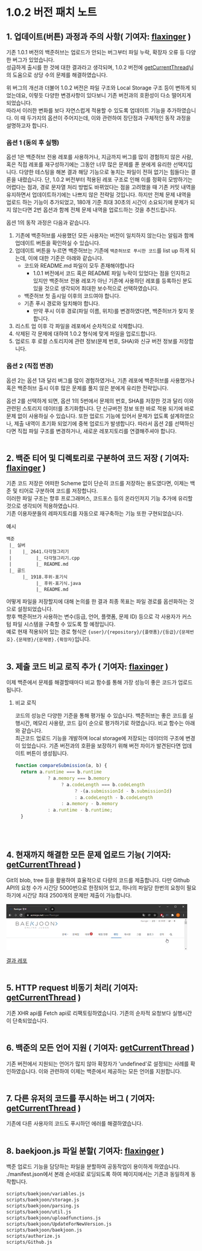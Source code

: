 # 1.0.2 버전 패치 노트


## 1. 업데이트(버튼) 과정과 주의 사항( 기여자: [flaxinger](https://github.com/flaxinger) )

기존 1.0.1 버전의 백준허브는 업로드가 안되는 버그부터 파일 누락, 확장자 오류 등 다양한 버그가 있었습니다.</br>
성급하게 출시를 한 것에 대한 결과라고 생각되며, 1.0.2 버전에 [getCurrentThread](https://github.com/getCurrentThread)님의 도움으로 상당 수의 문제를 해결하였습니다.

위 버그의 개선과 더불어 1.0.2 버전은 파일 구조와 Local Storage 구조 등이 변하게 되었는데요, 이렇듯 다양한 변경사항이 있다보니 기존 버전과의 호환성이 다소 떨어지게 되었습니다.</br>
따라서 이러한 변화를 보다 자연스럽게 적용할 수 있도록 업데이트 기능을 추가하였습니다. 이 때 두가지의 옵션이 주어지는데, 이와 관련하여 장단점과 구체적인 동작 과정을 설명하고자 합니다.

### 옵션 1 (동의 후 실행)

옵션 1은 백준허브 전용 레포를 사용하거나, 지금까지 버그를 많이 경험하지 않은 사람, 혹은 직접 레포를 재구성하기에는 그동안 너무 많은 문제를 푼 분에게 유리한 선택지입니다. 다양한 테스팅을 해본 결과 해당 기능으로 놓치는 파일이 전혀 없기는 힘들다는 결론을 내렸습니다. 단, 1.0.2 버전부터 적용된 레포 구조로 인해 이를 정확히 모방하기는 어렵다는 점과, 경로 문자열 처리 방법도 바뀌었다는 점을 고려했을 때 기존 커밋 내역을 유지하면서 업데이트하기에는 나쁘지 않은 전략일 것입니다. 하지만 전체 문제 내역을 업로드 하는 기능이 추가되었고, 180개 기준 최대 30초의 시간이 소요되기에 문제가 되지 않는다면 2번 옵션과 함께 전체 문제 내역을 업로드하는 것을 추천드립니다.

옵션 1의 동작 과정은 다음과 같습니다.

1. 기존에 백준허브를 사용했던 모든 사용자는 버전이 일치하지 않는다는 알림과 함께 업데이트 버튼을 확인하실 수 있습니다.
2. 업데이트 버튼을 누르면 백준허브는 기존에 `백준허브로 푸시한 코드`를 list up 하게 되는데, 이에 대한 기준은 아래와 같습니다.
     * 코드와 README.md 파일이 모두 존재해야합니다
          * 1.0.1 버전에서 코드 혹은 README 파일 누락이 있었다는 점을 인지하고 있지만 백준허브 전용 레포가 아닌 기존에 사용하던 레포를 등록하신 분도 있을 것으로 생각되어 최대한 보수적으로 선택하였습니다.
     * 백준허브 첫 출시일 이후의 코드여야 합니다.
     * 기존 푸시 경로와 일치해야 합니다.
          * 만약 푸시 이후 경로(파일 이름, 위치)를 변경하였다면, 백준허브가 찾지 못합니다.
3. 리스트 업 이후 각 파일을 레포에서 순차적으로 삭제합니다. 
4. 삭제된 각 문제에 대하여 1.0.2 형식에 맞게 파일을 업로드합니다.
5. 업로드 후 로컬 스토리지에 관련 정보(문제 번호, SHA)와 신규 버전 정보를 저장합니다.

### 옵션 2 (직접 변경)

옵션 2는 옵션 1과 달리 버그를 많이 경험하였거나, 기존 레포에 백준허브를 사용했거나 혹은 백준허브 출시 이후 많은 문제를 풀지 않은 분에게 유리한 전략입니다. 

옵션 2를 선택하게 되면, 옵션 1의 5번에서 문제의 번호, SHA를 저장한 것과 달리 이와 관련된 스토리지 데이터를 초기화합니다. 단 신규버전 정보 또한 바로 적용 되기에 바로 문제 없이 사용하실 수 있습니다. 또한 업로드 기능에 있어서 문제가 없도록 설계하였으나, 제출 내역이 초기화 되었기에 중복 업로드가 발생합니다. 따라서 옵션 2를 선택하신다면 직접 파일 구조를 변경하거나, 새로운 레포지토리를 연결해주셔야 합니다.
</br>
</br>

## 2. 백준 티어 및 디렉토리로 구분하여 코드 저장 ( 기여자: [flaxinger](https://github.com/flaxinger) )

기존 코드 저장은 어떠한 Scheme 없이 단순히 코드를 저장하는 용도였다면, 이제는 백준 및 티어로 구분하여 코드를 저장합니다.</br>
이러한 파일 구조는 향후 프로그래머스, 코드포스 등의 온라인저지 기능 추가에 유리할 것으로 생각되어 적용하였습니다.</br>
기존 이용자분들의 레파지토리를 자동으로 재구축하는 기능 또한 구현되었습니다.

예시
```
백준
 |_ 실버
 |    |_ 2641.다각형그리기
 |         |_ 다각형그리기.cpp
 |         |_ README.md
 |_ 골드
      |_ 1918.후위-표기식
           |_ 후위-표기식.java
           |_ README.md   
```

어떻게 파일을 저장할지에 대해 논의를 한 결과 최종 목표는 파일 경로를 옵션화하는 것으로 설정되었습니다.</br>
향후 백준허브가 사용하는 변수(등급, 언어, 플랫폼, 문제 ID) 등으로 각 사용자가 커스텀 파일 시스템을 구축할 수 있도록 할 예정입니다.</br>
예로 현재 적용되어 있는 경로 형식은 `{user}/{repository}/{플랫폼}/{등급}/{문제번호}.{문제명}/{문제명}.{확장자}`입니다.
</br>
</br>

## 3. 제출 코드 비교 로직 추가 ( 기여자: [flaxinger](https://github.com/flaxinger) )

이제 백준에서 문제를 해결할때마다 비교 함수를 통해 가장 성능이 좋은 코드가 업로드됩니다.

<ol>
 <li>
  비교 로직</br>
  <p>
   코드의 성능은 다양한 기준을 통해 평가될 수 있습니다. 백준허브는 좋은 코드를 실행시간, 메모리 사용량, 코드 길이 순으로 평가하기로 하였습니다. 비교 함수는 아래와 같습니다.</br>
   최근코드 업로드 기능을 개발하며 local storage에 저장되는 데이터의 구조에 변경이 있었습니다. 기존 버전과의 호환을 보장하기 위해 버전 차이가 발견된다면 업데이트 버튼이 생성됩니다. 
   
   ```javascript
   function compareSubmission(a, b) {
     return a.runtime === b.runtime
               ? a.memory === b.memory
                    ? a.codeLength === b.codeLength
                         ? -(a.submissionId - b.submissionId)
                         : a.codeLength - b.codeLength
                    : a.memory - b.memory
               : a.runtime - b.runtime;
     }

   ```

  </p>
 </li>
</ol>
</br>
</br>

## 4. 현재까지 해결한 모든 문제 업로드 기능( 기여자: [getCurrentThread](https://github.com/getCurrentThread) )

Git의 blob, tree 등을 활용하여 효율적으로 다량의 코드를 제출합니다. 다만 Github API의 요청 수가 시간당 5000번으로 한정되어 있고, 하나의 파일당 한번의 요청이 필요하기에 시간당 최대 2500개의 문제만 제출이 가능합니다. 

![](../assets/extension/uploadAll.gif)

[결과 레포](https://github.com/flaxinger/BJHTEST-50)
</br>
</br>

## 5. HTTP request 비동기 처리( 기여자: [getCurrentThread](https://github.com/getCurrentThread) )

기존 XHR api를 Fetch api로 리팩토링하였습니다. 기존의 순차적 요청보다 실행시간이 단축되었습니다.
</br>
</br>

## 6. 백준의 모든 언어 지원 ( 기여자: [getCurrentThread](https://github.com/getCurrentThread) )

기존 버전에서 지원되는 언어가 많지 않아 확장자가 'undefined'로 설정되는 사례를 확인하였습니다. 이와 관련하여 이제는 백준에서 제공하는 모든 언어를 지원합니다.
</br>
</br>

## 7. 다른 유저의 코드를 푸시하는 버그 ( 기여자: [getCurrentThread](https://github.com/getCurrentThread) )

기존에 다른 사용자의 코드도 푸시하던 에러를 해결하였습니다.
</br>
</br>

## 8. baekjoon.js 파일 분할( 기여자: [flaxinger](https://github.com/flaxinger) )

백준 업로드 기능을 담당하는 파일을 분할하여 공동작업이 용이하게 하였습니다.</br>
./manifest.json에서 본래 순서대로 로딩되도록 하여 페이지에서는 기존과 동일하게 동작합니다.
````
scripts/baekjoon/variables.js
scripts/baekjoon/storage.js
scripts/baekjoon/parsing.js
scripts/baekjoon/util.js
scripts/baekjoon/uploadfunctions.js
scripts/baekjoon/UpdateForNewVersion.js
scripts/baekjoon/baekjoon.js
scripts/authorize.js
scripts/Github.js
````
</br>
</br>
